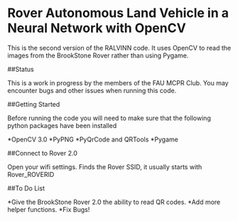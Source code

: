 # Rover Autonomous Land Vehicle in a Neural Network with OpenCV

This is the second version of the RALVINN code. It uses OpenCV to read the images from
the BrookStone Rover rather than using Pygame. 

##Status

This is a work in progress by the members of the FAU MCPR Club. You may encounter bugs and
other issues when running this code. 

##Getting Started

Before running the code you will need to make sure that the following python packages have been installed

*OpenCV 3.0
*PyPNG
*PyQrCode and QRTools
*Pygame

##Connect to Rover 2.0

Open your wifi settings. Finds the Rover SSID, it usually starts with Rover_ROVERID

##To Do List

*Give the BrookStone Rover 2.0 the ability to read QR codes.
*Add more helper functions.
*Fix Bugs!

